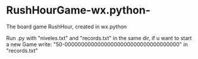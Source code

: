 # RushHourGame-wx.python-
The board game RushHour, created in wx.python


Run .py with "niveles.txt" and "records.txt" in the same dir, if u want to start a new Game write: "50-00000000000000000000000000000000000" in "records.txt"
